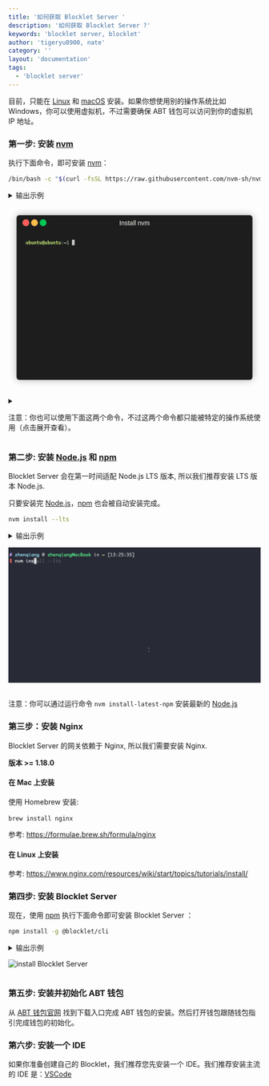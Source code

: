 ```yaml
---
title: '如何获取 Blocklet Server '
description: '如何获取 Blocklet Server ?'
keywords: 'blocklet server, blocklet'
author: 'tigeryu8900, nate'
category: ''
layout: 'documentation'
tags:
  - 'blocklet server'
---
```


目前，只能在 [Linux] 和 [macOS] 安装。如果你想使用别的操作系统比如 Windows，你可以使用虚拟机，不过需要确保 ABT 钱包可以访问到你的虚拟机 IP 地址。

### 第一步: 安装 [nvm]

执行下面命令，即可安装 [nvm]：

```bash
/bin/bash -c "$(curl -fsSL https://raw.githubusercontent.com/nvm-sh/nvm/master/install.sh)"
```

<details>
<summary>输出示例

![安装 nvm](./images/install_nvm.gif)

</details>

<details>
<summary>

注意：你也可以使用下面这两个命令，不过这两个命令都只能被特定的操作系统使用（点击展开查看）。

</summary>

此命令适用 [macOS]:

```bash
curl -o- https://raw.githubusercontent.com/nvm-sh/nvm/v0.35.3/install.sh | bash
```

此命令适用 [Linux]:

```bash
wget -qO- https://raw.githubusercontent.com/nvm-sh/nvm/v0.35.3/install.sh | bash
```

</details>

### 第二步: 安装 [Node.js] 和 [npm]

Blocklet Server 会在第一时间适配 Node.js LTS 版本, 所以我们推荐安装 LTS 版本 Node.js.

只要安装完 [Node.js]，[npm] 也会被自动安装完成。

```bash
nvm install --lts
```

<details>
<summary>输出示例

![install Node.js](./images/install_nodejs_lts.gif)

</details>

注意：你可以通过运行命令 `nvm install-latest-npm` 安装最新的 [Node.js]

### 第三步：安装 Nginx

Blocklet Server 的网关依赖于 Nginx, 所以我们需要安装 Nginx.

**版本 >= 1.18.0**

#### 在 Mac 上安装

使用 Homebrew 安装:

`brew install nginx`

参考: https://formulae.brew.sh/formula/nginx

#### 在 Linux 上安装

参考: https://www.nginx.com/resources/wiki/start/topics/tutorials/install/

### 第四步: 安装 Blocklet Server 

现在，使用 [npm] 执行下面命令即可安装 Blocklet Server ：

```bash
npm install -g @blocklet/cli
```

<details>
<summary>输出示例

![install Blocklet Server](./images/install_abtnode.gif)

</details>

### 第五步: 安装并初始化 ABT 钱包

从 [ABT 钱包官网](http://abtwallet.io) 找到下载入口完成 ABT 钱包的安装。然后打开钱包跟随钱包指引完成钱包的初始化。

### 第六步: 安装一个 IDE

如果你准备创建自己的 Blocklet，我们推荐您先安装一个 IDE。我们推荐安装主流的 IDE 是：[VSCode](https://code.visualstudio.com)

[linux]: https://www.linux.org
[macos]: https://www.apple.com/macos
[nvm]: https://github.com/nvm-sh/nvm
[node.js]: https://nodejs.org
[npm]: https://www.npmjs.com

